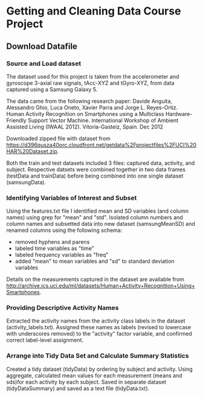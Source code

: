 # Getting and Cleaning Data Course Project
## Download Datafile

### Source and Load dataset

The dataset used for this project is taken from the accelerometer and gyroscope 3-axial raw signals,  tAcc-XYZ and tGyro-XYZ, from data captured using a Samsung Galaxy 5.

The data came from the following research paper:
 Davide Anguita, Alessandro Ghio, Luca Oneto, Xavier Parra and Jorge L. Reyes-Ortiz. Human Activity Recognition on Smartphones using a Multiclass Hardware-Friendly Support Vector Machine. International Workshop of Ambient Assisted Living (IWAAL 2012). Vitoria-Gasteiz, Spain. Dec 2012

Downloaded zipped file with dataset from https://d396qusza40orc.cloudfront.net/getdata%2Fprojectfiles%2FUCI%20HAR%20Dataset.zip.

Both the train and test datasets included 3 files: captured data, activity, and subject. Respective datsets were combined together in two data frames (testData and trainData) before being combined into one single dataset (samsungData).

### Identifying Variables of Interest and Subset

Using the features.txt file I identified mean and SD variables (and column names) using grep for "mean" and "std". Isolated column numbers and column names and subsetted data into new dataset (samsungMeanSD) and renamed columns using the following schema:

* removed hyphens and parens
* labeled time variables as "time"
* labeled frequency variables as "freq"
* added "mean" to mean variables and "sd" to standard deviation variables

Details on the measurements captured in the dataset are available from http://archive.ics.uci.edu/ml/datasets/Human+Activity+Recognition+Using+Smartphones.

### Providing Descriptive Activity Names

Extracted the activity names from the activity class labels in the dataset (activity_labels.txt). Assigned these names as labels (revised to lowercase with underscores removed) to the "activity" factor variable, and confirmed correct label-level assignment.


### Arrange into Tidy Data Set and Calculate Summary Statistics

Created a tidy dataset (tidyData) by ordering by subject and activity. Using aggregate, calculated mean values for each measurement (means and sds)for each activity by each subject. Saved in separate dataset (tidyDataSummary) and saved as a text file (tidyData.txt).

